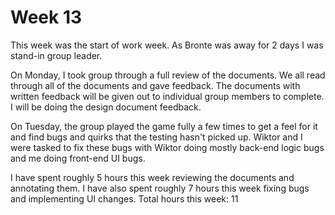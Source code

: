 # Week 13

This week was the start of work week. As Bronte was away for 2 days I was stand-in group leader.

On Monday, I took group through a full review of the documents. We all read through all of the documents and gave feedback. The documents with written feedback will be given out to individual group members to complete. I will be doing the design document feedback.

On Tuesday, the group played the game fully a few times to get a feel for it and find bugs and quirks that the testing hasn't picked up. Wiktor and I were tasked to fix these bugs with Wiktor doing mostly back-end logic bugs and me doing front-end UI bugs.

I have spent roughly 5 hours this week reviewing the documents and annotating them.
I have also spent roughly 7 hours this week fixing bugs and implementing UI changes.
Total hours this week: 11
